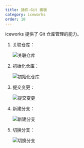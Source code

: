 ```yaml
---
title: 插件-Git 面板
category: iceworks
order: 10
---
```


iceworks 提供了 Git 仓库管理的能力。

1. 关联仓库：

    ![关联仓库](https://img.alicdn.com/tfs/TB1LIaYM6TpK1RjSZKPXXa3UpXa-1424-696.gif)
2. 初始化仓库：

    ![初始化仓库](https://img.alicdn.com/tfs/TB1l6OTM9zqK1RjSZFHXXb3CpXa-1424-696.gif)
3. 提交变更：

    ![提交变更](https://img.alicdn.com/tfs/TB1obKQMYPpK1RjSZFFXXa5PpXa-869-576.gif)
4. 新建分支：

    ![新建分支](https://img.alicdn.com/tfs/TB1cqOOM9zqK1RjSZFLXXcn2XXa-869-576.gif)
5. 切换分支：

    ![切换分支](https://img.alicdn.com/tfs/TB14ty6M4jaK1RjSZFAXXbdLFXa-869-576.gif)